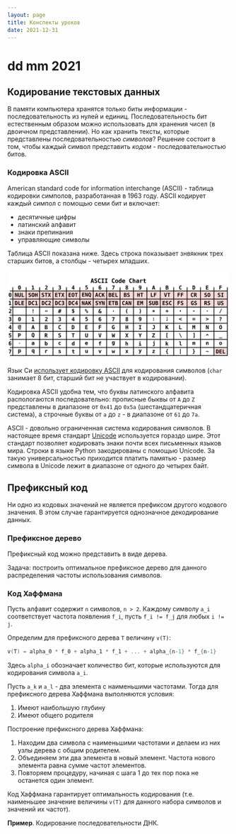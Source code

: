 ```yaml
---
layout: page
title: Конспекты уроков
date: 2021-12-31
---
```


# dd mm 2021

## Кодирование текстовых данных

В памяти компьютера хранятся только биты информации - последовательность из нулей и единиц. Последовательность бит естественным образом можно использовать для хранения чисел (в двоичном представлении). Но как хранить тексты, которые представлены последовательностью *символов*? Решение состоит в том, чтобы каждый символ представить *кодом* - последовательностью битов.

### Кодировка ASCII

American standard code for information interchange (ASCII) - таблица кодировки симполов, разработанная в 1963 году. ASCII кодирует каждый симпол с помощью семи бит и включает:

* десятичные цифры
* латинский алфавит
* знаки препинания
* управляющие символы

Таблица ASCII показана ниже. Здесь строка показывает знвякник трех старших битов, а столбцы - четырех младших.

![ASCII](ASCII_Code_Chart.svg.png)

Язык Си [использует кодировку ASCII](https://en.cppreference.com/w/cpp/language/ascii) для кодирования символов (`char` занимает 8 бит, старший бит не участвует в кодировании).

Кодировка ASCII удобна тем, что буквы латинского алфавита распологаются последовательно: прописные быквы от `A` до `Z` представлены в диапазоне от `0x41` до `0x5a` (шестандцатеричная система), а строчные буквы от `a` до `z` - в диапазоне от `61` до `7a`.

ASCII - довольно ограниченная система кодирования символов. В настоящее время стандарт [Unicode](https://ru.wikipedia.org/wiki/%D0%AE%D0%BD%D0%B8%D0%BA%D0%BE%D0%B4) используется гораздо шире. Этот стандарт позволяет кодировать знаки почти всех письменных языков мира. Строки в языке Python закодированы с помощью Unicode. За такую универсальностью приходится платить памятью - размер символа в Unicode лежит в диапазоне от одного до четырех байт.

## Префиксный код

Ни одно из кодовых значений не является префиксом другого кодового значения. В этом случае гарантируется однозначное декодирование данных.

### Префиксное дерево

Префиксный код можно представить в виде дерева.

Задача: построить оптимальное префиксное дерево для данного распределения частоты использования символов.

### Код Хаффмана

Пусть алфавит содержит `n` символов, `n > 2`. Каждому символу `a_i` соответствует частота появления `f_i`, пусть `f_i != f_j` для любых `i != j`.

Определим для префиксного дерева `T` величину `v(T)`:

```c
v(T) = alpha_0 * f_0 + alpha_1 * f_1 + ... + alpha_{n-1} * f_{n-1}
```

Здесь `alpha_i` обозначает количество бит, которые используются для кодирования символа `a_i`.

Пусть `a_k` и `a_l` - два элемента с наименьшими частотами. Тогда для префиксного дерева Хаффмана выполняются условия:

1. Имеют наибольшую глубину
2. Имеют общего родителя


Построение префиксного дерева Хаффмана:

1. Находим два символа с наименьшими частотами и делаем из них узлы дерева с общим родителем.
2. Объединяем эти два элемента в новый элемент. Частота нового элемента равна сумме частот элементов.
3. Повторяем процедуру, начиная с шага 1 до тех пор пока не останется один элемент.

Код Хаффмана гарантирует оптимальность кодирования (т.е. наименьшее значение величины `v(T)` для данного набора символов и значений их частот).

**Пример**. Кодирование последовательности ДНК.

